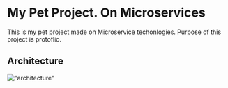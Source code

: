 # My Pet Project. On Microservices
This is my pet project made on Microservice techonlogies. Purpose of this project is protoflio.

## Architecture

!["architecture"](https://sun9-east.userapi.com/sun9-60/s/v1/if2/HvZzEB2kq1PrtWFqtVttaLWoGoGjkIse5Mz9p4Y3GkngTEttVks3ZOIlR0Itgg_mRRNezAWXOLQ1_uRNxALV1qhK.jpg?size=1066x566&quality=96&type=album "architecture")
